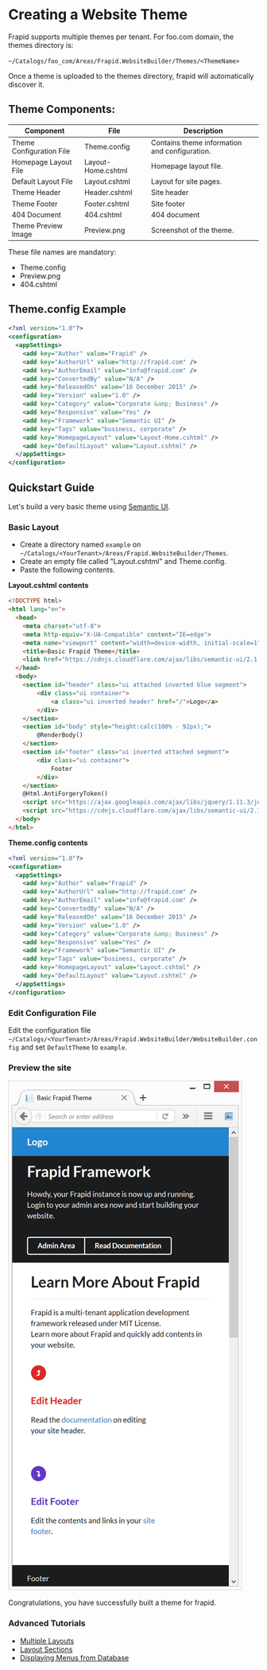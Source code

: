 # Creating a Website Theme

Frapid supports multiple themes per tenant. For foo.com domain, the themes directory is:

`~/Catalogs/foo_com/Areas/Frapid.WebsiteBuilder/Themes/<ThemeName>`

Once a theme is uploaded to the themes directory, frapid will automatically discover it.

## Theme Components:

| Component | File | Description |
| --- | --- | --- |
| Theme Configuration File | Theme.config | Contains theme information and configuration. |
| Homepage Layout File | Layout-Home.cshtml | Homepage layout file. |
| Default Layout File | Layout.cshtml | Layout for site pages. |
| Theme Header | Header.cshtml | Site header |
| Theme Footer | Footer.cshtml | Site footer |
| 404 Document | 404.cshtml | 404 document |
| Theme Preview Image | Preview.png | Screenshot of the theme. |

These file names are mandatory:

* Theme.config
* Preview.png
* 404.cshtml

## Theme.config Example

```xml
<?xml version="1.0"?>
<configuration>
  <appSettings>
    <add key="Author" value="Frapid" />
    <add key="AuthorUrl" value="http://frapid.com" />
    <add key="AuthorEmail" value="info@frapid.com" />
    <add key="ConvertedBy" value="N/A" />
    <add key="ReleasedOn" value="16 December 2015" />
    <add key="Version" value="1.0" />
    <add key="Category" value="Corporate &amp; Business" />
    <add key="Responsive" value="Yes" />
    <add key="Framework" value="Semantic UI" />
    <add key="Tags" value="business, corporate" />
    <add key="HomepageLayout" value="Layout-Home.cshtml" />
    <add key="DefaultLayout" value="Layout.cshtml" />
  </appSettings>
</configuration>
```

## Quickstart Guide

Let's build a very basic theme using [Semantic UI](http://semantic-ui.com/).

### Basic Layout

* Create a directory named `example` on `~/Catalogs/<YourTenant>/Areas/Frapid.WebsiteBuilder/Themes`.
* Create an empty file called "Layout.cshtml" and Theme.config.
* Paste the following contents.

**Layout.cshtml contents**
```html
<!DOCTYPE html>
<html lang="en">
  <head>
    <meta charset="utf-8">
    <meta http-equiv="X-UA-Compatible" content="IE=edge">
    <meta name="viewport" content="width=device-width, initial-scale=1">
    <title>Basic Frapid Theme</title>
    <link href="https://cdnjs.cloudflare.com/ajax/libs/semantic-ui/2.1.7/semantic.min.css" rel="stylesheet">
  </head>
  <body>
    <section id="header" class="ui attached inverted blue segment">
        <div class="ui container">
            <a class="ui inverted header" href="/">Logo</a>
        </div>
    </section>
    <section id="body" style="height:calc(100% - 92px);">
        @RenderBody()
    </section>
    <section id="footer" class="ui inverted attached segment">
        <div class="ui container">
            Footer
        </div>
    </section>
    @Html.AntiForgeryToken()
    <script src="https://ajax.googleapis.com/ajax/libs/jquery/1.11.3/jquery.min.js"></script>
    <script src="https://cdnjs.cloudflare.com/ajax/libs/semantic-ui/2.1.7/semantic.min.js"></script>
  </body>
</html>
```

**Theme.config contents**

```xml
<?xml version="1.0"?>
<configuration>
  <appSettings>
    <add key="Author" value="Frapid" />
    <add key="AuthorUrl" value="http://frapid.com" />
    <add key="AuthorEmail" value="info@frapid.com" />
    <add key="ConvertedBy" value="N/A" />
    <add key="ReleasedOn" value="16 December 2015" />
    <add key="Version" value="1.0" />
    <add key="Category" value="Corporate &amp; Business" />
    <add key="Responsive" value="Yes" />
    <add key="Framework" value="Semantic UI" />
    <add key="Tags" value="business, corporate" />
    <add key="HomepageLayout" value="Layout.cshtml" />
    <add key="DefaultLayout" value="Layout.cshtml" />
  </appSettings>
</configuration>
```
### Edit Configuration File

Edit the configuration file `~/Catalogs/<YourTenant>/Areas/Frapid.WebsiteBuilder/WebsiteBuilder.config`
and set `DefaultTheme` to `example`.

### Preview the site

![Basic Layout](images/theming/basic-layout.png)

Congratulations, you have successfully built a theme for frapid.

### Advanced Tutorials
* [Multiple Layouts](multiple-layouts.md)
* [Layout Sections](layout-sections.md)
* [Displaying Menus from Database](menus.md)

